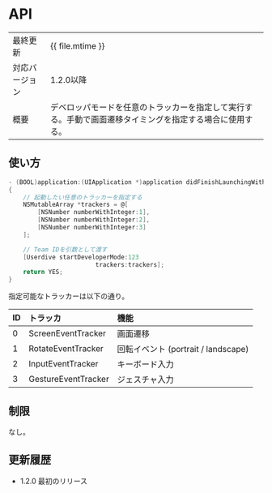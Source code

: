 # API

|                |                                                                                                          |
|:---------------|:---------------------------------------------------------------------------------------------------------|
| 最終更新       | {{ file.mtime }}                                                                                         |
| 対応バージョン | 1.2.0以降                                                                                                |
| 概要           | デベロッパモードを任意のトラッカーを指定して実行する。手動で画面遷移タイミングを指定する場合に使用する。 |

## 使い方

```objective-c
- (BOOL)application:(UIApplication *)application didFinishLaunchingWithOptions:(NSDictionary *)launchOptions
{
    // 起動したい任意のトラッカーを指定する
    NSMutableArray *trackers = @[
        [NSNumber numberWithInteger:1],
        [NSNumber numberWithInteger:2],
        [NSNumber numberWithInteger:3]
    ];

    // Team IDを引数として渡す
    [Userdive startDeveloperMode:123
                        trackers:trackers];
    return YES;
}
```

指定可能なトラッカーは以下の通り。

| ID | トラッカ            | 機能                                |
|:---|:--------------------|:------------------------------------|
| 0  | ScreenEventTracker  | 画面遷移                            |
| 1  | RotateEventTracker  | 回転イベント (portrait / landscape) |
| 2  | InputEventTracker   | キーボード入力                      |
| 3  | GestureEventTracker | ジェスチャ入力                      |

## 制限

なし。

## 更新履歴

- 1.2.0 最初のリリース
